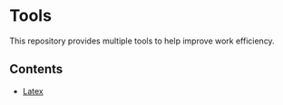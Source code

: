 # Tools

This repository provides multiple tools to help improve work efficiency. 

## Contents

- [Latex](./Latext/README.md)